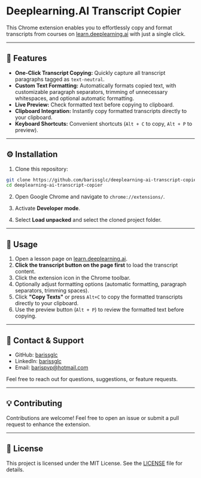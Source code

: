 # Deeplearning.AI Transcript Copier

This Chrome extension enables you to effortlessly copy and format transcripts from courses on [learn.deeplearning.ai](https://learn.deeplearning.ai) with just a single click.

---

## 🚀 Features

- **One-Click Transcript Copying:** Quickly capture all transcript paragraphs tagged as `text-neutral`.
- **Custom Text Formatting:** Automatically formats copied text, with customizable paragraph separators, trimming of unnecessary whitespaces, and optional automatic formatting.
- **Live Preview:** Check formatted text before copying to clipboard.
- **Clipboard Integration:** Instantly copy formatted transcripts directly to your clipboard.
- **Keyboard Shortcuts:** Convenient shortcuts (`Alt + C` to copy, `Alt + P` to preview).

---

## ⚙️ Installation

1. Clone this repository:

```bash
git clone https://github.com/barissglc/deeplearning-ai-transcript-copier.git
cd deeplearning-ai-transcript-copier
```

2. Open Google Chrome and navigate to `chrome://extensions/`.

3. Activate **Developer mode**.

4. Select **Load unpacked** and select the cloned project folder.

---

## 📖 Usage

1. Open a lesson page on [learn.deeplearning.ai](https://learn.deeplearning.ai).
2. **Click the transcript button on the page first** to load the transcript content.
3. Click the extension icon in the Chrome toolbar.
4. Optionally adjust formatting options (automatic formatting, paragraph separators, trimming spaces).
5. Click **"Copy Texts"** or press `Alt+C` to copy the formatted transcripts directly to your clipboard.
4. Use the preview button (`Alt + P`) to review the formatted text before copying.

---

## 🔗 Contact & Support

- GitHub: [barissglc](https://github.com/barissglc)
- LinkedIn: [barissglc](https://www.linkedin.com/in/barissglc/)
- Email: [barispvp@hotmail.com](mailto:barispvp@hotmail.com)

Feel free to reach out for questions, suggestions, or feature requests.

---

## 💡 Contributing

Contributions are welcome! Feel free to open an issue or submit a pull request to enhance the extension.

---

## 📜 License

This project is licensed under the MIT License. See the [LICENSE](LICENSE) file for details.


